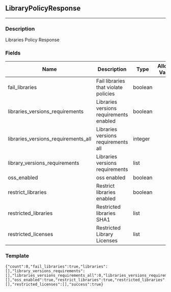 ## LibraryPolicyResponse
---
### Description
Libraries Policy Response
### Fields
| Name | Description | Type | Allowed Values | Required |
| ---- | ----------- | ---- | -------------- | -------- |
| fail_libraries | Fail libraries that violate policies | boolean |  | false |
| libraries_versions_requirements | Libraries versions requirements enabled | boolean |  | false |
| libraries_versions_requirements_all | Libraries versions requirements all | integer |  | false |
| library_versions_requirements | Libraries versions requirements | list |  | false |
| oss_enabled | oss enabled | boolean |  | false |
| restrict_libraries | Restrict libraries enabled | boolean |  | false |
| restricted_libraries | Restricted libraries SHA1 | list |  | false |
| restricted_licenses | Restricted Library Licenses | list |  | false |
### Template
```
{"count":0,"fail_libraries":true,"libraries":[],"library_versions_requirements":[],"libraries_versions_requirements_all":0,"libraries_versions_requirements":true,"messages":[],"oss_enabled":true,"restrict_libraries":true,"restricted_libraries":[],"restricted_licenses":[],"success":true}
```
